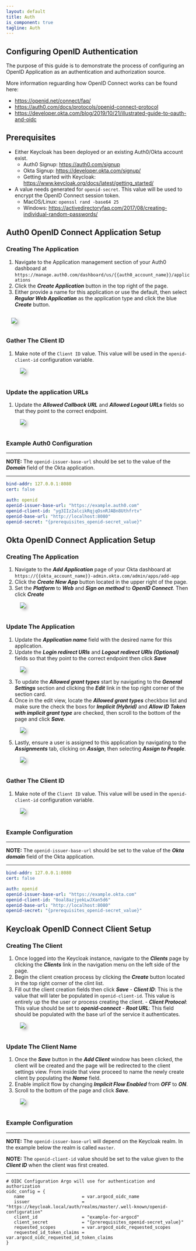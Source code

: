 ```yaml
---
layout: default
title: Auth
is_component: true
tagline: Auth
---
```


<!-- {% raw %} -->
<style>
   .auth-image {
      max-height: 20em;
      -webkit-box-shadow: 5px 5px 8px -2px #999999; 
      box-shadow: 5px 5px 8px -2px #999999;
      margin: 1em;
   }
</style>
<!-- {% endraw %}) -->

## Configuring OpenID Authentication

The purpose of this guide is to demonstrate the process of configuring an OpenID Application as an authentication and authorization source.

More information reguarding how OpenID Connect works can be found here:

- https://openid.net/connect/faq/
- https://auth0.com/docs/protocols/openid-connect-protocol
- https://developer.okta.com/blog/2019/10/21/illustrated-guide-to-oauth-and-oidc

## Prerequisites

- Either Keycloak has been deployed or an existing Auth0/Okta account exist.
  - Auth0 Signup: https://auth0.com/signup
  - Okta Signup: https://developer.okta.com/signup/
  - Getting started with Keycloak: https://www.keycloak.org/docs/latest/getting_started/
- A value needs generated for `openid-secret`. This value will be used to encrypt the OpenID Connect session token.
  - MacOS/Linux: `openssl rand -base64 25`
  - Windows: https://activedirectoryfaq.com/2017/08/creating-individual-random-passwords/

## Auth0 OpenID Connect Application Setup

### Creating The Application

1. Navigate to the Application management section of your Auth0 dashboard at `https://manage.auth0.com/dashboard/us/{{auth0_account_name}}/applications`
2. Click the **_Create Application_** button in the top right of the page.
3. Either provide a name for this application or use the default, then select **_Regular Web Application_** as the application type and click the blue **_Create_** button.  
<img class="auth-image"  src="/assets/images/openid-connect/auth0/create-application.png"/>


### Gather The Client ID

1. Make note of the `Client ID` value. This value will be used in the `openid-client-id` configuration variable.  
   <img class="auth-image"  src="/assets/images/openid-connect/auth0/application-client-id.png" />


### Update the application URLs

1. Update the **_Allowed Callback URL_** and **_Allowed Logout URLs_** fields so that they point to the correct endpoint.  
   <img class="auth-image"  src="/assets/images/openid-connect/auth0/update-application.png" />


### Example Auth0 Configuration

---

**NOTE:** The `openid-issuer-base-url` should be set to the value of the **_Domain_** field of the Okta application.

---

```yml
bind-addr: 127.0.0.1:8080
cert: false

auth: openid
openid-issuer-base-url: "https://example.auth0.com"
openid-client-id: "yg3IIz2alcikRqjqOsnRJABn8Uthfrtv"
openid-base-url: "http://localhost:8080"
openid-secret: "{prerequisites_openid-secret_value}"
```

## Okta OpenID Connect Application Setup

### Creating The Application

1. Navigate to the **_Add Application_** page of your Okta dashboard at `https://{{okta_account_name}}-admin.okta.com/admin/apps/add-app`
2. Click the **_Create New App_** button located in the upper right of the page.
3. Set the **_Platform_** to **_Web_** and **_Sign on method_** to **_OpenID Connect_**. Then click **_Create_**  
   <img class="auth-image"  src="/assets/images/openid-connect/okta/create-application.png" />

### Update The Application

1. Update the **_Application name_** field with the desired name for this application.
2. Update the **_Login redirect URIs_** and **_Logout redirect URIs (Optional)_** fields so that they point to the correct endpoint then click **_Save_**  
   <img class="auth-image"  src="/assets/images/openid-connect/okta/update-application.png"/>
3. To update the **_Allowed grant types_** start by navigating to the **_General Settings_** section and clicking the **_Edit_** link in the top right corner of the section card.
4. Once in the edit view, locate the **_Allowed grant types_** checkbox list and make sure the check the boxs for **_Implicit (Hybrid)_** and **_Allow ID Token with implicit grant type_** are checked, then scroll to the bottom of the page and click **_Save_**.  
   <img class="auth-image"  src="/assets/images/openid-connect/okta/update-application-grants.png"/>
5. Lastly, ensure a user is assigned to this application by navigating to the **_Assignments_** tab, clicking on **_Assign_**, then selecting **_Assign to People_**.  
   <img class="auth-image"  src="/assets/images/openid-connect/okta/update-application-assignments.png"/>

### Gather The Client ID

1. Make note of the `Client ID` value. This value will be used in the `openid-client-id` configuration variable.  
   <img class="auth-image"  src="/assets/images/openid-connect/okta/application-client-id.png" />

### Example Configuration

---

**NOTE:** The `openid-issuer-base-url` should be set to the value of the **_Okta domain_** field of the Okta application.

---

```yml
bind-addr: 127.0.0.1:8080
cert: false

auth: openid
openid-issuer-base-url: "https://example.okta.com"
openid-client-id: "0oal8azjyekLwJXan5d6"
openid-base-url: "http://localhost:8080"
openid-secret: "{prerequisites_openid-secret_value}"
```

## Keycloak OpenID Connect Client Setup

### Creating The Client

1. Once logged into the Keycloak instance, navigate to the **_Clients_** page by clicking the **_Clients_** link in the navigation menu on the left side of the page.
2. Begin the client creation process by clicking the **_Create_** button located in the top right corner of the clint list.
3. Fill out the client creation fields then click **_Save_** - **_Client ID_**: This is the value that will later be populated in `openid-client-id`. This value is entirely up the the user or process creating the client. - **_Client Protocol_**: This value should be set to **_openid-connect_** - **_Root URL_**: This field should be populated with the base url of the service it authenticates.  
   <img class="auth-image"  src="/assets/images/openid-connect/keycloak/create-client.png" />

### Update The Client Name

1. Once the **_Save_** button in the **_Add Client_** window has been clicked, the client will be created and the page will be redirected to the client settings view. From inside that view proceed to name the newly create client by populating the **_Name_** field.
2. Enable implicit flow by changing **_Implicit Flow Enabled_** from **_OFF_** to **_ON_**.
3. Scroll to the bottom of the page and click **_Save_**.  
   <img class="auth-image"  src="/assets/images/openid-connect/keycloak/update-client.png" />

### Example Configuration

---

**NOTE:** The `openid-issuer-base-url` will depend on the Keycloak realm. In the example below the realm is called `master`.

**NOTE:** The `openid-client-id` value should be set to the value given to the **_Client ID_** when the client was first created.

---

```hcl-terraform
# OIDC Configuration Argo will use for authentication and authorization
oidc_config = {
   name                      = var.argocd_oidc_name
   issuer                    = "https://keycloak.local/auth/realms/master/.well-known/openid-configuration"
   client_id                 = "example-for-argocd"
   client_secret             = "{prerequisites_openid-secret_value}"
   requested_scopes          = var.argocd_oidc_requested_scopes
   requested_id_token_claims = var.argocd_oidc_requested_id_token_claims
}
```
